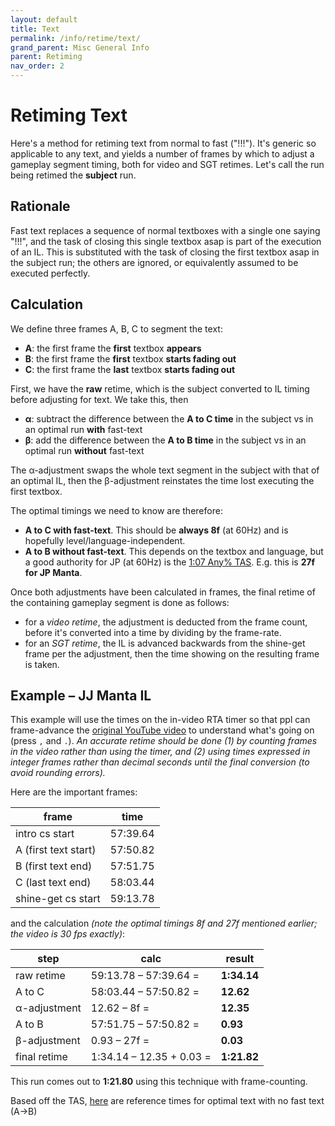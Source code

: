 ```yaml
---
layout: default
title: Text
permalink: /info/retime/text/
grand_parent: Misc General Info
parent: Retiming
nav_order: 2
---
```


# Retiming Text

Here's a method for retiming text from normal to fast ("!!!"). It's generic so applicable to any text, and yields a number of frames by which to adjust a gameplay segment timing, both for video and SGT retimes. Let's call the run being retimed the **subject** run.

## Rationale
Fast text replaces a sequence of normal textboxes with a single one saying "!!!", and the task of closing this single textbox asap is part of the execution of an IL. This is substituted with the task of closing the first textbox asap in the subject run; the others are ignored, or equivalently assumed to be executed perfectly.

## Calculation
We define three frames A, B, C to segment the text:
* **A**: the first frame the **first** textbox **appears**
* **B**: the first frame the **first** textbox **starts fading out**
* **C**: the first frame the **last** textbox **starts fading out**

First, we have the **raw** retime, which is the subject converted to IL timing before adjusting for text. We take this, then
* **α**: subtract the difference between the **A to C time** in the subject vs in an optimal run **with** fast-text
* **β**: add the difference between the **A to B time** in the subject vs in an optimal run **without** fast-text

The α-adjustment swaps the whole text segment in the subject with that of an optimal IL, then the β-adjustment reinstates the time lost executing the first textbox.

The optimal timings we need to know are therefore:
* **A to C with fast-text**. This should be **always 8f** (at 60Hz) and is hopefully level/language-independent.
* **A to B without fast-text**. This depends on the textbox and language, but a good authority for JP (at 60Hz) is the [1:07 Any% TAS](https://youtu.be/5VLKqijYrbA). E.g. this is **27f for JP Manta**.

Once both adjustments have been calculated in frames, the final retime of the containing gameplay segment is done as follows:
* for a *video retime*, the adjustment is deducted from the frame count, before it's converted into a time by dividing by the frame-rate.
* for an *SGT retime*, the IL is advanced backwards from the shine-get frame per the adjustment, then the time showing on the resulting frame is taken.

## Example – JJ Manta IL
This example will use the times on the in-video RTA timer so that ppl can frame-advance the [original YouTube video](https://youtu.be/l3DP9U068Nc?t=3463) to understand what's going on (press `,` and `.`). *An accurate retime should be done (1) by counting frames in the video rather than using the timer, and (2) using times expressed in integer frames rather than decimal seconds until the final conversion (to avoid rounding errors).*

Here are the important frames:

| frame | time |
| - | - |
| intro cs start       | 57:39.64 |
| A (first text start) | 57:50.82 |
| B (first text end)   | 57:51.75 |
| C (last text end)    | 58:03.44 |
| shine-get cs start   | 59:13.78 |

and the calculation *(note the optimal timings 8f and 27f mentioned earlier; the video is 30 fps exactly)*:

| step          | calc                      | result        |
| -             | -                         | -             |
| raw retime    | 59:13.78 – 57:39.64 =     | **1:34.14**   |
| A to C        | 58:03.44 – 57:50.82 =     | **12.62**     |
| α-adjustment  | 12.62 – 8f =              | **12.35**     |
| A to B        | 57:51.75 – 57:50.82 =     | **0.93**      |
| β-adjustment  | 0.93 – 27f =              | **0.03**      |
| final retime  | 1:34.14 – 12.35 + 0.03 =  | **1:21.82**   |

This run comes out to **1:21.80** using this technique with frame-counting.

Based off the TAS, [here](https://docs.google.com/spreadsheets/d/1UIAKOIdVCkfsMr4n3GOfkdQw3pircb-g6rghotKlHnM/edit?usp=sharing) are reference times for optimal text with no fast text (A→B)
